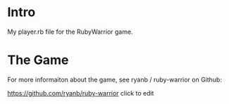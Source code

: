 Intro
=====
My player.rb file for the RubyWarrior game.

The Game
========

For more informaiton about the game, see ryanb / ruby-warrior on Github:

https://github.com/ryanb/ruby-warrior click to edit

